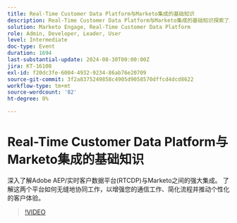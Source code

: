```yaml
---
title: Real-Time Customer Data Platform与Marketo集成的基础知识
description: Real-Time Customer Data Platform与Marketo集成的基础知识探索了Adobe AEP/RTCDP与Marketo如何协作来增强通信、简化流程和提供个性化的客户体验。
solution: Marketo Engage, Real-Time Customer Data Platform
role: Admin, Developer, Leader, User
level: Intermediate
doc-type: Event
duration: 1694
last-substantial-update: 2024-08-30T00:00:00Z
jira: KT-16108
exl-id: f20dc3fe-6004-4932-9234-86ab76e20709
source-git-commit: 3f2a8375249858c4905d9058570dffcd4dcd8622
workflow-type: tm+mt
source-wordcount: '82'
ht-degree: 0%

---
```


# Real-Time Customer Data Platform与Marketo集成的基础知识

深入了解Adobe AEP/实时客户数据平台(RTCDP)与Marketo之间的强大集成。 了解这两个平台如何无缝地协同工作，以增强您的通信工作、简化流程并推动个性化的客户体验。

>[!VIDEO](https://video.tv.adobe.com/v/3433678/?learn=on&captions=chi_hans)
